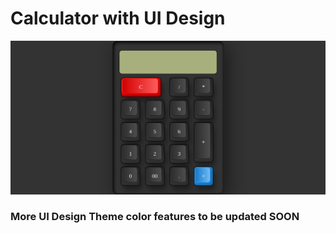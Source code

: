 # Calculator with UI Design

![Calcuator](./calc-screshot.png)

### More UI Design Theme color features to be updated SOON
